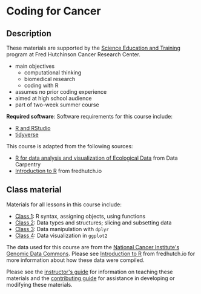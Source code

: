 # Coding for Cancer

## Description

These materials are supported by the [Science Education and Training](https://www.fredhutch.org/en/about/education-outreach.html)
program at Fred Hutchinson Cancer Research Center.

- main objectives
  - computational thinking
  - biomedical research
  - coding with R
- assumes no prior coding experience
- aimed at high school audience
- part of two-week summer course 

**Required software**: Software requirements for this course include:
- [R and RStudio]()
- [tidyverse]()

This course is adapted from the following sources:
- [R for data analysis and visualization of Ecological Data](https://datacarpentry.org/R-ecology-lesson/) from Data Carpentry
- [Introduction to R](https://fredhutchio.github.io/r_intro) from fredhutch.io

## Class material

Materials for all lessons in this course include:

- [Class 1](class1.md): R syntax, assigning objects, using functions
- [Class 2](class2.md): Data types and structures; slicing and subsetting data
- [Class 3](class3.md): Data manipulation with `dplyr`
- [Class 4](class4.md): Data visualization in `ggplot2`

The data used for this course are from the [National Cancer Institute's Genomic Data Commons](https://gdc.cancer.gov).
Please see [Introduction to R](https://fredhutchio.github.io/r_intro)
from fredhutch.io for more information about how these data were compiled.

Please see the [instructor's guide](instructors.md)
for information on teaching these materials
and the [contributing guide](CONTRIBUTING.md)
for assistance in developing or modifying these materials.
